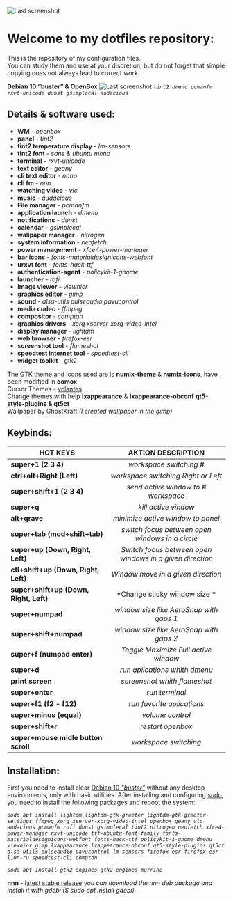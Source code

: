![Last screenshot](https://raw.githubusercontent.com/GhostKraft/dotfiles/master/.wallpaper/logo%20DF_GK.png)
# Welcome to my dotfiles repository:
This is the repository of my configuration files.
<br />You can study them and use at your discretion, but do not forget that simple copying does not always lead to correct work.


**Debian 10 “buster” & OpenBox**
![Last screenshot](https://raw.githubusercontent.com/GhostKraft/dotfiles/master/screenshot/openbox/openbox-gkraft-screen.png)
*`tint2 dmenu pcmanfm rxvt-unicode dunst gsimplecal audacious`*

## **Details & software used:**
- **WM** - *openbox*
- **panel** - *tint2*
- **tint2 temperature display** - *lm-sensors*
- **tint2 font** - *sans & ubuntu mono*
- **terminal** - *rxvt-unicode*
- **text editor** - *geany*
- **cli text editor** - *nano*
- **cli fm** - *nnn*
- **watching video** - *vlc*
- **music** - *audacious*
- **File manager** - *pcmanfm*
- **application launch** - *dmenu*
- **notifications** - *dunst*
- **calendar** - *gsimplecal*
- **wallpaper manager** - *nitrogen*
- **system information** - *neofetch*
- **power management** - *xfce4-power-manager*
- **bar icons** - *fonts-materialdesignicons-webfont*
- **urxvt font** - *fonts-hack-ttf*
- **authentication-agent** - *policykit-1-gnome*
- **launcher** - *rofi*            
- **image viewer**  - *viewnior*
- **graphics editor**  - *gimp*
- **sound** - *alsa-utils pulseaudio pavucontrol*
- **media codec** - *ffmpeg*
- **сompositor** - *compton*
- **graphics drivers** - *xorg xserver-xorg-video-intel*
- **display manager** - *lightdm*
- **web browser** - *firefox-esr*
- **screenshot tool** - *flameshot*
- **speedtest internet tool** - *speedtest-cli*
- **widget toolkit** - gtk2

The GTK theme and icons used are is **numix-theme** & **numix-icons**, have been modified in **oomox**
<br />Cursor Themes -  [volantes](https://www.gnome-look.org/p/1356095/)
<br />Сhange themes with help **lxappearance** & **lxappearance-obconf** **qt5-style-plugins & qt5ct**
<br />Wallpaper by GhostKraft *(I created wallpaper in the gimp)*

## Keybinds:
|  **HOT KEYS**                            |         **AKTION DESCRIPTION**                          |
| -----------------------------------------|:-------------------------------------------------------:|
| **super+1 (2 3 4)**                      | *workspace switching #*                                 |
| **ctrl+alt+Right (Left)**                | *workspace switching Right or Left*                     |
| **super+shift+1 (2 3 4)**                | *send active window to # workspace*                     |
| **super+q**                              | *kill active vindow*                                    |
| **alt+grave**                            | *minimize active window to panel*                       |
| **super+tab (mod+shift+tab)**            | *switch focus between open windows in a circle*         |
| **super+up (Down, Right, Left)**         | *Switch focus between open windows in a given direction*|
| **ctl+shift+up (Down, Right, Left)**     | *Window move in a given direction*                      |
| **super+shift+up (Down, Right, Left)**   | *Change sticky window size *                            |
| **super+numpad**                         | *window size like AeroSnap with gaps 1*                 |
| **super+shift+numpad**                   | *window size like AeroSnap with gaps 2*                 |
| **super+f (numpad enter)**               | *Toggle Maximize Full active window*                    |
| **super+d**                              | *run aplications whith dmenu*                           |
| **print screen**                         | *screenshot whith flameshot*                            |
| **super+enter**                          | *run terminal*                                          |
| **super+f1 (f2 - f12)**                  | *run favorite aplications*                              |
| **super+minus (equal)**                  | *volume control*                                        |
| **super+shift+r**                        | *restart openbox*                                       |
| **super+mouse midle button scroll**      | *workspace switching*                                   |


## Installation:
First you need to install clear  [Debian 10 *"buster"*](https://www.debian.org/) without any desktop environments, only with basic utilities. After installing and configuring [sudo](https://raw.githubusercontent.com/GhostKraft/dotfiles/master/install%20sudo), you need to install the following packages and reboot the system:

*`sudo apt install lightdm lightdm-gtk-greeter lightdm-gtk-greeter-settings ffmpeg xorg xserver-xorg-video-intel openbox geany vlc audacious pcmanfm rofi dunst gsimplecal tint2 nitrogen neofetch xfce4-power-manager rxvt-unicode ttf-ubuntu-font-family fonts-materialdesignicons-webfont fonts-hack-ttf policykit-1-gnome dmenu viewnior gimp lxappearance lxappearance-obconf qt5-style-plugins qt5ct alsa-utils pulseaudio pavucontrol lm-sensors firefox-esr firefox-esr-l10n-ru speedtest-cli compton`*

*`sudo apt install gtk2-engines gtk2-engines-murrine`*

**nnn** - [latest stable release](https://github.com/jarun/nnn/releases/tag/v3.0) *you can download the nnn deb package and install it with gdebi ($ sudo apt install gdebi)*


